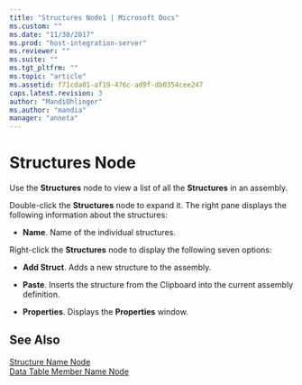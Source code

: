 ```yaml
---
title: "Structures Node1 | Microsoft Docs"
ms.custom: ""
ms.date: "11/30/2017"
ms.prod: "host-integration-server"
ms.reviewer: ""
ms.suite: ""
ms.tgt_pltfrm: ""
ms.topic: "article"
ms.assetid: f71cda01-af19-476c-ad9f-db0354cee247
caps.latest.revision: 3
author: "MandiOhlinger"
ms.author: "mandia"
manager: "anneta"
---
```

# Structures Node
Use the **Structures** node to view a list of all the **Structures** in an assembly.  
  
 Double-click the **Structures** node to expand it. The right pane displays the following information about the structures:  
  
-   **Name**. Name of the individual structures.  
  
 Right-click the **Structures** node to display the following seven options:  
  
-   **Add Struct**. Adds a new structure to the assembly.  
  
-   **Paste**. Inserts the structure from the Clipboard into the current assembly definition.  
  
-   **Properties**. Displays the **Properties** window.  
  
## See Also  
 [Structure Name Node](../core/structure-name-node1.md)   
 [Data Table Member Name Node](../core/data-table-member-name-node1.md)
